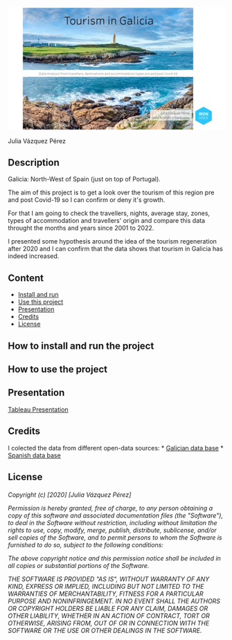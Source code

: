 <img src="readme/img_1.jpg"/>

Julia Vázquez Pérez

## Description
Galicia: North-West of Spain (just on top of Portugal).

The aim of this project is to get a look over the tourism of this region pre and post Covid-19 so I can confirm or deny it's growth.

For that I am going to check the travellers, nights, average stay, zones, types of accommodation and travellers' origin and compare this data throught the months and years since 2001 to 2022.

I presented some hypothesis around the idea of the tourism regeneration after 2020 and I can confirm that the data shows that tourism in Galicia has indeed increased.


## Content

* [Install and run](#install)
* [Use this project](#use)
* [Presentation](#presentation)
* [Credits](#credits)
* [License](#license)

<h2><a id='install'>How to install and run the project</a></h2>



<h2><a id='use'>How to use the project</a></h2>


<h2><a id='presentation'>Presentation</a></h2>
<a href='https://public.tableau.com/app/profile/julia.v.zquez/viz/Mid-BootcampProject_16654964405130/ProjectPresentation'>Tableau Presentation</a>


<h2><a id='credits'>Credits</a></h2>
I colected the data from different open-data sources:
* <a href='https://abertos.xunta.gal/portada'>Galician data base</a>
* <a href='https://datos.gob.es/es/catalogo'>Spanish data base</a>


<h2><a id='license'>License</a></h2>
<h6 colour='#C3BFBE'>Copyright (c) [2020] [Julia Vázquez Pérez]

Permission is hereby granted, free of charge, to any person obtaining a copy
of this software and associated documentation files (the "Software"), to deal
in the Software without restriction, including without limitation the rights
to use, copy, modify, merge, publish, distribute, sublicense, and/or sell
copies of the Software, and to permit persons to whom the Software is
furnished to do so, subject to the following conditions:

The above copyright notice and this permission notice shall be included in all
copies or substantial portions of the Software.

THE SOFTWARE IS PROVIDED "AS IS", WITHOUT WARRANTY OF ANY KIND, EXPRESS OR
IMPLIED, INCLUDING BUT NOT LIMITED TO THE WARRANTIES OF MERCHANTABILITY,
FITNESS FOR A PARTICULAR PURPOSE AND NONINFRINGEMENT. IN NO EVENT SHALL THE
AUTHORS OR COPYRIGHT HOLDERS BE LIABLE FOR ANY CLAIM, DAMAGES OR OTHER
LIABILITY, WHETHER IN AN ACTION OF CONTRACT, TORT OR OTHERWISE, ARISING FROM,
OUT OF OR IN CONNECTION WITH THE SOFTWARE OR THE USE OR OTHER DEALINGS IN THE
SOFTWARE.
</h6>

